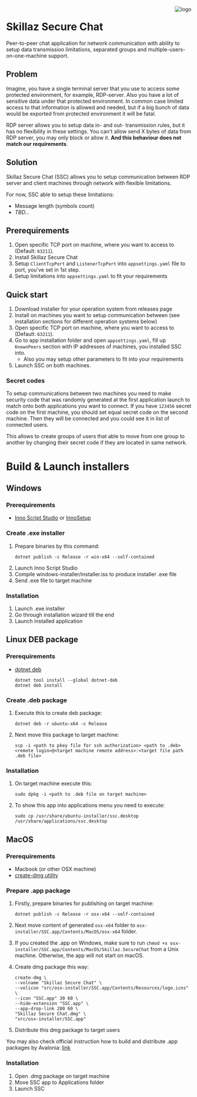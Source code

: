 <img src="logo.ico" alt="logo" align="right"/>

# Skillaz Secure Chat

Peer-to-peer chat application for network communication with ability to setup data transmission limitations, separated groups and multiple-users-on-one-machine support.

## Problem
Imagine, you have a single terminal server that you use to access some protected environment, for example, RDP-server. 
Also you have a lot of sensitive data under that protected environment. In common case limited access to that information is allowed and needed,
but if a big bunch of data would be exported from protected environment it will be fatal.

RDP server allows you to setup data in- and out- transmission rules, but it has no flexibility in these settings. 
You can't allow send X bytes of data from RDP server, you may only block or allow it. **And this behaviour does not match our requirements**.

## Solution
Skillaz Secure Chat (SSC) allows you to setup communication between RDP server and client machines through network with flexible limitations.

For now, SSC able to setup these limitations:
- Message length (symbols count)
- *TBD...*

## Prerequirements

1. Open specific TCP port on machine, where you want to access to (Default: `63211`).
2. Install Skillaz Secure Chat
3. Setup `ClientTcpPort` and `ListenerTcpPort` into `appsettings.yaml` file to port, you've set in 1st step.
4. Setup limitations into `appsettings.yaml` to fit your requirements

## Quick start

1. Download installer for your operation system from releases page
2. Install on machines you want to setup communication between (see installation sections for different operation systems below)
3. Open specific TCP port on machine, where you want to access to (Default: `63211`).
4. Go to app installation folder and open `appsettings.yaml`, fill up `KnownPeers` section with IP addresses of machines, you installed SSC into.
   - Also you may setup other parameters to fit into your requirements
5. Launch SSC on both machines.

### Secret codes
To setup communications between two machines you need to make security code that was randomly generated at the first application launch to match onto both applications you want to connect.
If you have `123456` secret code on the first machine, you should set equal secret code on the second machine. Then they will be connected and you could see it in list of connected users.

This allows to create groups of users that able to move from one group to another by changing their secret code if they are located in same network.

# Build & Launch installers

## Windows

### Prerequirements
- [Inno Script Studio](https://www.kymoto.org/products/inno-script-studio) or [InnoSetup](https://jrsoftware.org/isinfo.php)

### Create .exe installer
1. Prepare binaries by this command:
    ```shell
    dotnet publish -c Release -r win-x64 --self-contained
    ```
2. Launch Inno Script Studio
3. Compile windows-installer/installer.iss to produce installer .exe file
4. Send .exe file to target machine

### Installation
1. Launch .exe installer
2. Go through installation wizard till the end
3. Launch installed application

## Linux DEB package
### Prerequirements
- [dotnet deb](https://github.com/quamotion/dotnet-packaging)
    ```shell
    dotnet tool install --global dotnet-deb
    dotnet deb install
    ```

### Create .deb package
1. Execute this to create deb package:
    ```shell
    dotnet deb -r ubuntu-x64 -c Release
    ```

2. Next move this package to target machine:
    ```shell
    scp -i <path to pkey file for ssh authorization> <path to .deb> <remote login>@<target machine remote address>:<target file path .deb file>
    ```

### Installation
1. On target machine execute this:
    ```shell
    sudo dpkg -i <path to .deb file on target machine>
    ```

2. To show this app into applications menu you need to execute:
    ```shell
    sudo cp /usr/share/ubuntu-installer/ssc.desktop /usr/share/applications/ssc.desktop
    ```

## MacOS

### Prerequirements

- Macbook (or other OSX machine)
- [create-dmg utility](https://github.com/create-dmg/create-dmg)

### Prepare .app package

1. Firstly, prepare binaries for publishing on target machine:
    ```shell
    dotnet publish -c Release -r osx-x64 --self-contained
    ```

2. Next move content of generated `osx-x64` folder to `osx-installer/SSC.app/Contents/MacOS/osx-x64` folder.
3. If you created the .app on Windows, make sure to run `chmod +x osx-installer/SSC.app/Contents/MacOS/Skillaz.SecureChat` from a Unix machine. Otherwise, the app will not start on macOS.
4. Create dmg package this way:
   ```shell
   create-dmg \
   --volname "Skillaz Secure Chat" \
   --volicon "src/osx-installer/SSC.app/Contents/Resources/logo.icns" \
   --icon "SSC.app" 30 60 \
   --hide-extension "SSC.app" \
   --app-drop-link 280 60 \
   "Skillaz Secure Chat.dmg" \
   "src/osx-installer/SSC.app"
   ```
5. Distribute this dmg package to target users

You may also check official instruction how to build and distribute .app packages by Avalonia:
[link](https://docs.avaloniaui.net/docs/distribution-publishing/macos)

### Installation
1. Open .dmg package on target machine
2. Move SSC app to Applications folder
3. Launch SSC
